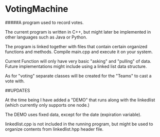 # VotingMachine
#####A program used to record votes.

The current program is written in C++, but might later be implemented in other languages
such as Java or Python.

The program is linked together with files that contain certain organized functions and methods. Compile main.cpp and execute it on your system.

Current Function will only have very basic "asking" and "pulling" of data. Future implementations might include using a linked list data structure.

As for "voting" separate classes will be created for the "Teams" to cast a vote with.

##UPDATES

At the time being I have added a "DEMO" that runs along with the linkedlist (which currently only supports one node.)

The DEMO uses fixed data, except for the date (expiration variable).

linkedlist.cpp is not included in the running program, but might be used to organize contents from linkedlist.hpp header file.
